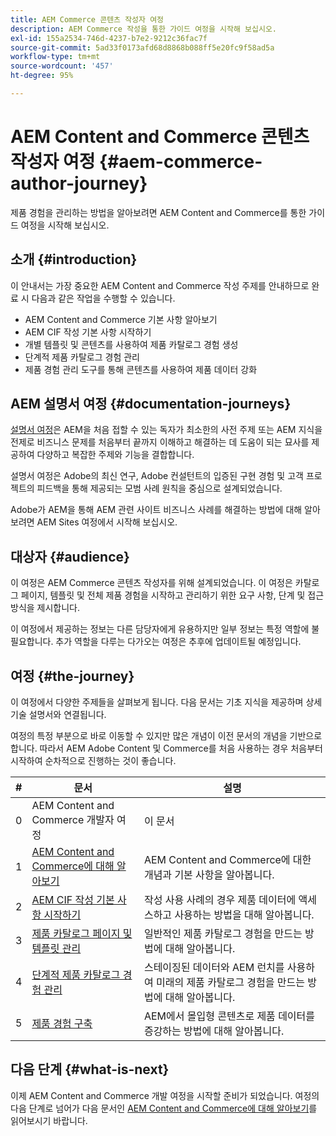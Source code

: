 ```yaml
---
title: AEM Commerce 콘텐츠 작성자 여정
description: AEM Commerce 작성을 통한 가이드 여정을 시작해 보십시오.
exl-id: 155a2534-746d-4237-b7e2-9212c36fac7f
source-git-commit: 5ad33f0173afd68d8868b088ff5e20fc9f58ad5a
workflow-type: tm+mt
source-wordcount: '457'
ht-degree: 95%

---
```


# AEM Content and Commerce 콘텐츠 작성자 여정 {#aem-commerce-author-journey}

제품 경험을 관리하는 방법을 알아보려면 AEM Content and Commerce를 통한 가이드 여정을 시작해 보십시오.

## 소개 {#introduction}

이 안내서는 가장 중요한 AEM Content and Commerce 작성 주제를 안내하므로 완료 시 다음과 같은 작업을 수행할 수 있습니다.

* AEM Content and Commerce 기본 사항 알아보기
* AEM CIF 작성 기본 사항 시작하기
* 개별 템플릿 및 콘텐츠를 사용하여 제품 카탈로그 경험 생성
* 단계적 제품 카탈로그 경험 관리
* 제품 경험 관리 도구를 통해 콘텐츠를 사용하여 제품 데이터 강화

## AEM 설명서 여정 {#documentation-journeys}

[설명서 여정](/help/journey-documentation/documentation-journeys.md)은 AEM을 처음 접할 수 있는 독자가 최소한의 사전 주제 또는 AEM 지식을 전제로 비즈니스 문제를 처음부터 끝까지 이해하고 해결하는 데 도움이 되는 묘사를 제공하여 다양하고 복잡한 주제와 기능을 결합합니다.

설명서 여정은 Adobe의 최신 연구, Adobe 컨설턴트의 입증된 구현 경험 및 고객 프로젝트의 피드백을 통해 제공되는 모범 사례 원칙을 중심으로 설계되었습니다.

Adobe가 AEM을 통해 AEM 관련 사이트 비즈니스 사례를 해결하는 방법에 대해 알아보려면 AEM Sites 여정에서 시작해 보십시오.

## 대상자 {#audience}

이 여정은 AEM Commerce 콘텐츠 작성자를 위해 설계되었습니다. 이 여정은 카탈로그 페이지, 템플릿 및 전체 제품 경험을 시작하고 관리하기 위한 요구 사항, 단계 및 접근 방식을 제시합니다.

이 여정에서 제공하는 정보는 다른 담당자에게 유용하지만 일부 정보는 특정 역할에 불필요합니다. 추가 역할을 다루는 다가오는 여정은 추후에 업데이트될 예정입니다.

## 여정 {#the-journey}

이 여정에서 다양한 주제들을 살펴보게 됩니다. 다음 문서는 기초 지식을 제공하며 상세 기술 설명서와 연결됩니다.

여정의 특정 부분으로 바로 이동할 수 있지만 많은 개념이 이전 문서의 개념을 기반으로 합니다. 따라서 AEM Adobe Content 및 Commerce를 처음 사용하는 경우 처음부터 시작하여 순차적으로 진행하는 것이 좋습니다.

| # | 문서 | 설명 |
|---|---|---|
| 0 | AEM Content and Commerce 개발자 여정 | 이 문서 |
| 1 | [AEM Content and Commerce에 대해 알아보기](/help/commerce-cloud/introduction.md) | AEM Content and Commerce에 대한 개념과 기본 사항을 알아봅니다. |
| 2 | [AEM CIF 작성 기본 사항 시작하기](getting-started.md) | 작성 사용 사례의 경우 제품 데이터에 액세스하고 사용하는 방법을 대해 알아봅니다. |
| 3 | [제품 카탈로그 페이지 및 템플릿 관리](catalog-templates.md) | 일반적인 제품 카탈로그 경험을 만드는 방법에 대해 알아봅니다. |
| 4 | [단계적 제품 카탈로그 경험 관리](staged-catalog.md) | 스테이징된 데이터와 AEM 런치를 사용하여 미래의 제품 카탈로그 경험을 만드는 방법에 대해 알아봅니다. |
| 5 | [제품 경험 구축](product-experience-management.md) | AEM에서 몰입형 콘텐츠로 제품 데이터를 증강하는 방법에 대해 알아봅니다. |

## 다음 단계 {#what-is-next}

이제 AEM Content and Commerce 개발 여정을 시작할 준비가 되었습니다. 여정의 다음 단계로 넘어가 다음 문서인 [AEM Content and Commerce에 대해 알아보기](/help/commerce-cloud/introduction.md)를 읽어보시기 바랍니다.
